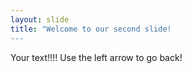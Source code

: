 ```yaml
---
layout: slide
title: "Welcome to our second slide!
---
```

Your text!!!!
Use the left arrow to go back!
